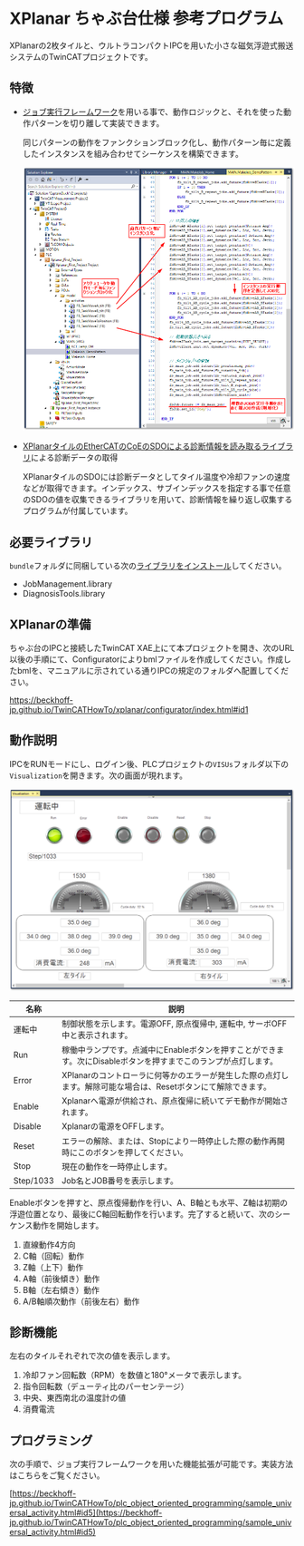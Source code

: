 # XPlanar ちゃぶ台仕様 参考プログラム

XPlanarの2枚タイルと、ウルトラコンパクトIPCを用いた小さな磁気浮遊式搬送システムのTwinCATプロジェクトです。

## 特徴

* [ジョブ実行フレームワーク](https://github.com/Beckhoff-JP/PLC_JobManagementFramework)を用いる事で、動作ロジックと、それを使った動作パターンを切り離して実装できます。

    同じパターンの動作をファンクションブロック化し、動作パターン毎に定義したインスタンスを組み合わせてシーケンスを構築できます。

    ![](assets/2024-05-17-17-52-54.png)

* [XPlanarタイルのEtherCATのCoEのSDOによる診断情報を読み取るライブラリ](https://github.com/Beckhoff-JP/TwinCATDiagnosisTools)による診断データの取得

    XPlanarタイルのSDOには診断データとしてタイル温度や冷却ファンの速度などが取得できます。インデックス、サブインデックスを指定する事で任意のSDOの値を収集できるライブラリを用いて、診断情報を繰り返し収集するプログラムが付属しています。

## 必要ライブラリ

`bundle`フォルダに同梱している次の[ライブラリをインストール](https://beckhoff-jp.github.io/TwinCATHowTo/library/use_library.html#install-library)してください。

* JobManagement.library
* DiagnosisTools.library

## XPlanarの準備

ちゃぶ台のIPCと接続したTwinCAT XAE上にて本プロジェクトを開き、次のURL以後の手順にて、Configuratorによりbmlファイルを作成してください。作成したbmlを、マニュアルに示されている通りIPCの規定のフォルダへ配置してください。

https://beckhoff-jp.github.io/TwinCATHowTo/xplanar/configurator/index.html#id1

## 動作説明

IPCをRUNモードにし、ログイン後、PLCプロジェクトの`VISUs`フォルダ以下の`Visualization`を開きます。次の画面が現れます。

![](assets/2024-05-17-15-10-26.png)

|名称|説明|
|---|---|
|運転中|制御状態を示します。電源OFF, 原点復帰中, 運転中, サーボOFF中と表示されます。|
|Run|稼働中ランプです。点滅中にEnableボタンを押すことができます。次にDisableボタンを押すまでこのランプが点灯します。|
|Error|XPlanarのコントローラに何等かのエラーが発生した際の点灯します。解除可能な場合は、Resetボタンにて解除できます。|
|Enable|Xplanarへ電源が供給され、原点復帰に続いてデモ動作が開始されます。|
|Disable|Xplanarの電源をOFFします。|
|Reset|エラーの解除、または、Stopにより一時停止した際の動作再開時にこのボタンを押してください。|
|Stop|現在の動作を一時停止します。|
|Step/1033|Job名とJOB番号を表示します。|

Enableボタンを押すと、原点復帰動作を行い、A、B軸とも水平、Z軸は初期の浮遊位置となり、最後にC軸回転動作を行います。完了すると続いて、次のシーケンス動作を開始します。

1. 直線動作4方向
2. C軸（回転）動作
3. Z軸（上下）動作
4. A軸（前後傾き）動作
5. B軸（左右傾き）動作
6. A/B軸順次動作（前後左右）動作

## 診断機能

左右のタイルそれぞれで次の値を表示します。

1. 冷却ファン回転数（RPM）を数値と180°メータで表示します。
2. 指令回転数（デューティ比のパーセンテージ）
3. 中央、東西南北の温度計の値
4. 消費電流

## プログラミング

次の手順で、ジョブ実行フレームワークを用いた機能拡張が可能です。実装方法はこちらをご覧ください。

[https://beckhoff-jp.github.io/TwinCATHowTo/plc_object_oriented_programming/sample_universal_activity.html#id5](https://beckhoff-jp.github.io/TwinCATHowTo/plc_object_oriented_programming/sample_universal_activity.html#id5)